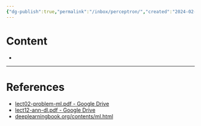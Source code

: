 ```yaml
---
{"dg-publish":true,"permalink":"/inbox/perceptron/","created":"2024-02-28T16:52:08.672+07:00","updated":"2024-02-28T16:54:56.947+07:00"}
---
```


# Content

- 

---

# References

- [lect02-problem-ml.pdf - Google Drive](https://drive.google.com/file/d/1_PuhNPly4DX7SNynOMHgvES6_ng9W4eP/view)
- [lect12-ann-dl.pdf - Google Drive](https://drive.google.com/file/d/1SkqV_wIfPoMf6ZdO4M9pJ8ylImP-9wSj/view)
- [deeplearningbook.org/contents/ml.html](https://www.deeplearningbook.org/contents/ml.html)